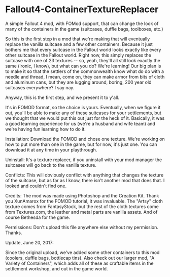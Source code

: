 # Fallout4-ContainerTextureReplacer
A simple Fallout 4 mod, with FOMod support, that can change the look of many of the containers in the game (suitcases, duffle bags, toolboxes, etc.)

So this is the first step in a mod that we're making that will eventually replace the vanilla suitcase and a few other containers. Because it just bothers me that every suitcase in the Fallout world looks exactly like every other suitcase in the Fallout world. Right now, this simply replaces the suitcase with one of 23 textures -- so, yeah, they'll all still look exactly the same (ironic, I know), but what can you do? We're learning!  Our big plan is to make it so that the settlers of the commonwealth know what do do with a needle and thread, I mean, come on, they can make armor from bits of cloth and aluminum cans, but they are lugging around, boring, 200 year old suitcases everywhere?  I say nay. 

Anyway, this is the first step, and we present it to y'all. 

It's in FOMOD format, so the choice is yours.  Eventually, when we figure it out, you'll be able to make any of these suitcases for your settlements, but we thought that we would put this out just for the heck of it. Basically, it was a good learning experience for us (we're a husband and wife team) and we're having fun learning how to do it.

Installation: Download the FOMOD and chose one texture.  We're working on how to put more than one in the game, but for now, it's just one. You can download it at any time in your playthrough.

Uninstall: It's a texture replacer, if you uninstall with your mod manager the suitcases will go back to the vanilla texture.

Conflicts: This will obviously conflict with anything that changes the texture of the suitcase, but as far as I know, there isn't another mod that does that. I looked and couldn't find one. 

Credits: The mod was made using Photoshop and the Creation Kit. 
Thank you XunAmarox for the FOMOD tutorial, it was invaluable.
The "Artsy" cloth texture comes from FantasyStock, but the rest of the cloth textures come from Textures.com, the leather and metal parts are vanilla assets. 
And of course Bethesda for the game. 

Permissions:  Don't upload this file anywhere else without my permission.  Thanks.

Update, June 20, 2017:

Since the original upload, we've added some other containers to this mod (coolers, duffle bags, bottlecap tins). Also check out our larger mod, "A Variety of Containers", which adds all of these as craftable items in the settlement workshop, and out in the game world.
